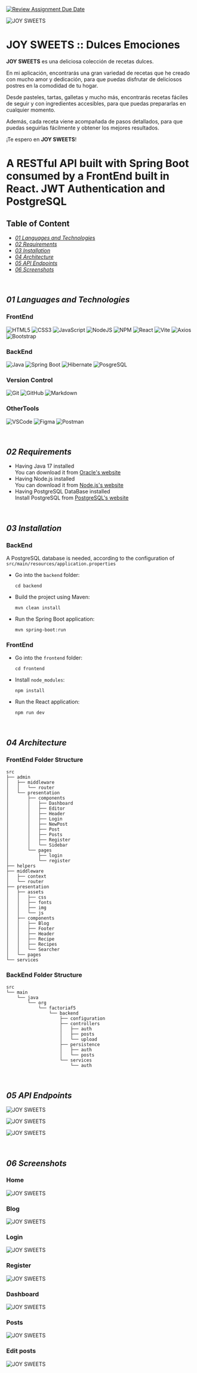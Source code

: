 [![Review Assignment Due Date](https://classroom.github.com/assets/deadline-readme-button-24ddc0f5d75046c5622901739e7c5dd533143b0c8e959d652212380cedb1ea36.svg)](https://classroom.github.com/a/xq5TwZF7)


![JOY SWEETS](https://github.com/FactoriaF5Code/rc2-final-project-joyjos/blob/main/images/JOYSWEETS.png)


# JOY SWEETS :: Dulces Emociones

**JOY SWEETS** es una deliciosa colección de recetas dulces.

En mi aplicación, encontrarás una gran variedad de recetas que he creado con mucho amor y dedicación, para que puedas disfrutar de deliciosos postres en la comodidad de tu hogar.

Desde pasteles, tartas, galletas y mucho más, encontrarás recetas fáciles de seguir y con ingredientes accesibles, para que puedas prepararlas en cualquier momento.

Además, cada receta viene acompañada de pasos detallados, para que puedas seguirlas fácilmente y obtener los mejores resultados.

¡Te espero en **JOY SWEETS**!

# A RESTful API built with Spring Boot consumed by a FrontEnd built in React. JWT Authentication and PostgreSQL

## Table of Content
-  [*01 Languages and Technologie*s](#section_01)
-  [*02 Requirements*](#section_02)
-  [*03 Installation*](#section_03)
-  [*04 Architecture*](#section_04)
-  [*05 API Endpoints*](#section_05)
-  [*06 Screenshots*](#section_06)
  
<br>

<a id="section_01"></a>
## *01 Languages and Technologies*
### FrontEnd
![HTML5](https://img.shields.io/badge/html5-%23E34F26.svg?style=for-the-badge&logo=html5&logoColor=white)
![CSS3](https://img.shields.io/badge/css3-%231572B6.svg?style=for-the-badge&logo=css3&logoColor=white)
![JavaScript](https://img.shields.io/badge/javascript-%23323330.svg?style=for-the-badge&logo=javascript&logoColor=%23F7DF1E)
![NodeJS](https://img.shields.io/badge/node.js-6DA55F?style=for-the-badge&logo=node.js&logoColor=white)
![NPM](https://img.shields.io/badge/npm-CB3837?style=for-the-badge&logo=npm&logoColor=white)
![React](https://img.shields.io/badge/react-%2320232a.svg?style=for-the-badge&logo=react&logoColor=%2361DAFB)
![Vite](https://img.shields.io/badge/Vite-B73BFE?style=for-the-badge&logo=vite&logoColor=FFD62E)
![Axios](https://img.shields.io/badge/axios-671ddf?&style=for-the-badge&logo=axios&logoColor=white)
![Bootstrap](https://img.shields.io/badge/bootstrap-%23563D7C.svg?style=for-the-badge&logo=bootstrap&logoColor=white)

### BackEnd
![Java](https://img.shields.io/badge/java-%23ED8B00.svg?style=for-the-badge&logo=openjdk&logoColor=white)
![Spring Boot](https://img.shields.io/badge/Spring_Boot-F2F4F9?style=for-the-badge&logo=spring-boot)
![Hibernate](https://img.shields.io/badge/Hibernate-59666C?style=for-the-badge&logo=Hibernate&logoColor=white)
![PosgreSQL](https://img.shields.io/badge/PostgreSQL-316192?style=for-the-badge&logo=postgresql&logoColor=white)

### Version Control
![Git](https://img.shields.io/badge/git-%23F05033.svg?style=for-the-badge&logo=git&logoColor=white)
![GitHub](https://img.shields.io/badge/github-%23121011.svg?style=for-the-badge&logo=github&logoColor=white)
![Markdown](https://img.shields.io/badge/markdown-%23000000.svg?style=for-the-badge&logo=markdown&logoColor=white)

### OtherTools
![VSCode](https://img.shields.io/badge/VSCode-0078D4?style=for-the-badge&logo=visual%20studio%20code&logoColor=white)
![Figma](https://img.shields.io/badge/figma-%23F24E1E.svg?style=for-the-badge&logo=figma&logoColor=white)
![Postman](https://img.shields.io/badge/Postman-FF6C37?style=for-the-badge&logo=Postman&logoColor=white)

<br>

<a id="section_02"></a>
## *02 Requirements*
- Having Java 17 installed  
    You can download it from [Oracle's website](https://www.oracle.com/java/technologies/javase/jdk17-archive-downloads.html)  
- Having Node.js installed  
    You can download it from [Node.js's website](https://nodejs.org/en/download/)  
- Having PostgreSQL DataBase installed  
    Install PostgreSQL from [PostgreSQL's website](https://www.postgresql.org/download/)
  
<br>

<a id="section_03"></a>
## *03 Installation*
### BackEnd
A PostgreSQL database is needed, according to the configuration of `src/main/resources/application.properties`
- Go into the `backend` folder:
  
  ~~~
  cd backend
  ~~~
- Build the project using Maven:
 
  ~~~
  mvn clean install
  ~~~
- Run the Spring Boot application:
 
  ~~~
  mvn spring-boot:run
  ~~~

### FrontEnd
- Go into the `frontend` folder:
  
  ~~~
  cd frontend
  ~~~
- Install `node_modules`:
  
  ~~~
  npm install
  ~~~

- Run the React application:
  
  ~~~
  npm run dev
  ~~~

<br>

<a id="section_04"></a>
## *04 Architecture*
### FrontEnd Folder Structure
~~~
src
├── admin
│   ├── middleware
│   │   └── router
│   └── presentation
│       ├── components
│       │   ├── Dashboard
│       │   ├── Editor
│       │   ├── Header
│       │   ├── Login
│       │   ├── NewPost
│       │   ├── Post
│       │   ├── Posts
│       │   ├── Register
│       │   └── Sidebar
│       └── pages
│           ├── login
│           └── register
├── helpers
├── middleware
│   ├── context
│   └── router
├── presentation
│   ├── assets
│   │   ├── css
│   │   ├── fonts
│   │   ├── img
│   │   └── js
│   ├── components
│   │   ├── Blog
│   │   ├── Footer
│   │   ├── Header
│   │   ├── Recipe
│   │   ├── Recipes
│   │   └── Searcher
│   └── pages
└── services    
~~~

### BackEnd Folder Structure
~~~
src
└── main
    └── java
        └── org
            └── factoriaf5
                └── backend
                    ├── configuration
                    ├── controllers
                    │   ├── auth
                    │   ├── posts
                    │   └── upload
                    ├── persistence
                    │   ├── auth
                    │   └── posts
                    └── services
                        └── auth
~~~

<br>

<a id="section_05"></a>
## *05 API Endpoints*

![JOY SWEETS](https://github.com/FactoriaF5Code/rc2-final-project-joyjos/blob/main/images/Post_endpoints.png)

![JOY SWEETS](https://github.com/FactoriaF5Code/rc2-final-project-joyjos/blob/main/images/User_endpoints.png)

![JOY SWEETS](https://github.com/FactoriaF5Code/rc2-final-project-joyjos/blob/main/images/Login_endpoint.png)

<br>

<a id="section_06"></a>
## *06 Screenshots*

### Home

![JOY SWEETS](https://github.com/FactoriaF5Code/rc2-final-project-joyjos/blob/main/images/home.png)

### Blog

![JOY SWEETS](https://github.com/FactoriaF5Code/rc2-final-project-joyjos/blob/main/images/blog.png)

### Login

![JOY SWEETS](https://github.com/FactoriaF5Code/rc2-final-project-joyjos/blob/main/images/login.png)

### Register

![JOY SWEETS](https://github.com/FactoriaF5Code/rc2-final-project-joyjos/blob/main/images/register.png)

### Dashboard

![JOY SWEETS](https://github.com/FactoriaF5Code/rc2-final-project-joyjos/blob/main/images/dashboard.png)

### Posts

![JOY SWEETS](https://github.com/FactoriaF5Code/rc2-final-project-joyjos/blob/main/images/posts.png)

### Edit posts

![JOY SWEETS](https://github.com/FactoriaF5Code/rc2-final-project-joyjos/blob/main/images/updatePost.png)
